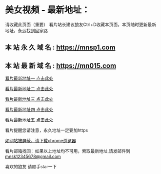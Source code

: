 # 美女视频 - 最新地址：

请收藏此页面（重要）
看片站长建议狼友Ctrl+D收藏本页面，本页随时更新最新地址，永远找到回家路

## 本 站 永 久 域 名 : https://mnsp1.com

## 本 站 最 新 域 名 : https://mn015.com

[看片最新地址一 点击此处](https://mn015.com/) 

[看片最新地址二 点击此处](https://mn016.com/) 

[看片最新地址三 点击此处](https://mn017.com/) 

[看片最新地址四 点击此处](https://mn018.com/) 

[看片最新地址五 点击此处](https://mn019.com/) 

看片提醒您请注意，永久地址一定要加https

[如网站被屏蔽，请下载chrome浏览器](https://mnsp1.com/chrome_93.0.4577.82.apk) 

看片邮箱找回：如果以上地址均不可用，索取最新地址,请发邮件到 mnsk12345678@gmail.com

喜欢的狼友 请顺手star一下
